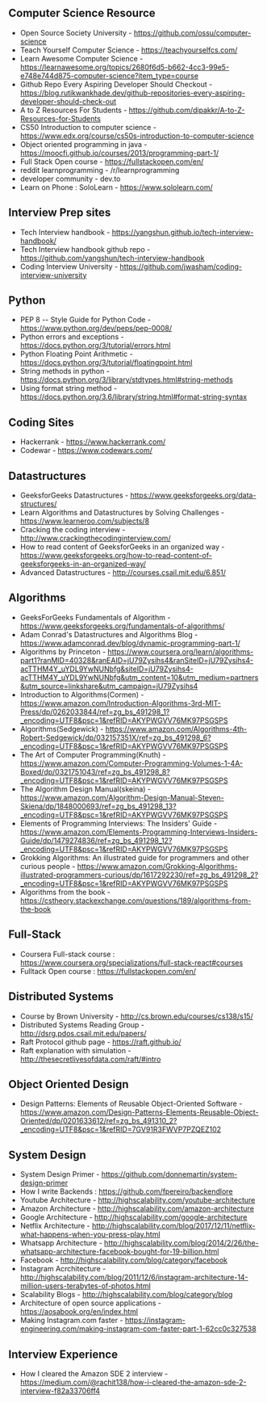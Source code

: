 ## Computer Science Resource
* Open Source Society University - https://github.com/ossu/computer-science
* Teach Yourself Computer Science - https://teachyourselfcs.com/
* Learn Awesome Computer Science - https://learnawesome.org/topics/2680f6d5-b662-4cc3-99e5-e748e744d875-computer-science?item_type=course
* Github Repo Every Aspiring Developer Should Checkout - https://blog.rutikwankhade.dev/github-repositories-every-aspiring-developer-should-check-out
* A to Z Resources For Students - https://github.com/dipakkr/A-to-Z-Resources-for-Students
* CS50 Introduction to computer science - https://www.edx.org/course/cs50s-introduction-to-computer-science
* Object oriented programming in java - https://moocfi.github.io/courses/2013/programming-part-1/
* Full Stack Open course -  https://fullstackopen.com/en/
* reddit learnprogramming - /r/learnprogramming
* developer community - dev.to
* Learn on Phone : SoloLearn - https://www.sololearn.com/


## Interview Prep sites
* Tech Interview handbook - https://yangshun.github.io/tech-interview-handbook/
* Tech Interview handbook github repo - https://github.com/yangshun/tech-interview-handbook
* Coding Interview University - https://github.com/jwasham/coding-interview-university


## Python
* PEP 8 -- Style Guide for Python Code - https://www.python.org/dev/peps/pep-0008/  
* Python errors and exceptions - https://docs.python.org/3/tutorial/errors.html
* Python Floating Point Arithmetic - https://docs.python.org/3/tutorial/floatingpoint.html
* String methods in python - https://docs.python.org/3/library/stdtypes.html#string-methods
* Using format string method - https://docs.python.org/3.6/library/string.html#format-string-syntax


## Coding Sites
* Hackerrank - https://www.hackerrank.com/
* Codewar - https://www.codewars.com/


## Datastructures
* GeeksforGeeks Datastructures - https://www.geeksforgeeks.org/data-structures/
* Learn Algorithms and Datastructures by Solving Challenges - https://www.learneroo.com/subjects/8
* Cracking the coding interview - http://www.crackingthecodinginterview.com/  
* How to read content of GeeksforGeeks in an organized way - https://www.geeksforgeeks.org/how-to-read-content-of-geeksforgeeks-in-an-organized-way/   
* Advanced Datastructures - http://courses.csail.mit.edu/6.851/ 


## Algorithms
* GeeksForGeeks Fundamentals of Algorithm - https://www.geeksforgeeks.org/fundamentals-of-algorithms/
* Adam Conrad's Datastructures and Algorithms Blog - https://www.adamconrad.dev/blog/dynamic-programming-part-1/
* Algorithms by Princeton - https://www.coursera.org/learn/algorithms-part1?ranMID=40328&ranEAID=jU79Zysihs4&ranSiteID=jU79Zysihs4-acTTHM4Y_uYDL9YwNUNbfg&siteID=jU79Zysihs4-acTTHM4Y_uYDL9YwNUNbfg&utm_content=10&utm_medium=partners&utm_source=linkshare&utm_campaign=jU79Zysihs4
* Introduction to Algorithms(Cormen) - https://www.amazon.com/Introduction-Algorithms-3rd-MIT-Press/dp/0262033844/ref=zg_bs_491298_1?_encoding=UTF8&psc=1&refRID=AKYPWGVV76MK97PSGSPS  
* Algorithms(Sedgewick) - https://www.amazon.com/Algorithms-4th-Robert-Sedgewick/dp/032157351X/ref=zg_bs_491298_6?_encoding=UTF8&psc=1&refRID=AKYPWGVV76MK97PSGSPS  
* The Art of Computer Programming(Knuth) - https://www.amazon.com/Computer-Programming-Volumes-1-4A-Boxed/dp/0321751043/ref=zg_bs_491298_8?_encoding=UTF8&psc=1&refRID=AKYPWGVV76MK97PSGSPS  
* The Algorithm Design Manual(skeina) - https://www.amazon.com/Algorithm-Design-Manual-Steven-Skiena/dp/1848000693/ref=zg_bs_491298_13?_encoding=UTF8&psc=1&refRID=AKYPWGVV76MK97PSGSPS  
* Elements of Programming Interviews: The Insiders' Guide - https://www.amazon.com/Elements-Programming-Interviews-Insiders-Guide/dp/1479274836/ref=zg_bs_491298_12?_encoding=UTF8&psc=1&refRID=AKYPWGVV76MK97PSGSPS  
* Grokking Algorithms: An illustrated guide for programmers and other curious people - https://www.amazon.com/Grokking-Algorithms-illustrated-programmers-curious/dp/1617292230/ref=zg_bs_491298_2?_encoding=UTF8&psc=1&refRID=AKYPWGVV76MK97PSGSPS  
* Algorithms from the book - https://cstheory.stackexchange.com/questions/189/algorithms-from-the-book



## Full-Stack
* Coursera Full-stack course : https://www.coursera.org/specializations/full-stack-react#courses  
* Fulltack Open course : https://fullstackopen.com/en/


## Distributed Systems
* Course by Brown University - http://cs.brown.edu/courses/cs138/s15/ 
* Distributed Systems Reading Group - http://dsrg.pdos.csail.mit.edu/papers/  
* Raft Protocol github page - https://raft.github.io/   
* Raft explanation with simulation - http://thesecretlivesofdata.com/raft/#intro  


## Object Oriented Design
* Design Patterns: Elements of Reusable Object-Oriented Software - https://www.amazon.com/Design-Patterns-Elements-Reusable-Object-Oriented/dp/0201633612/ref=zg_bs_491310_2?_encoding=UTF8&psc=1&refRID=7GV91R3FWVP7PZQEZ102  


## System Design
* System Design Primer - https://github.com/donnemartin/system-design-primer 
* How I write Backends : https://github.com/fpereiro/backendlore 
* Youtube Architecture - http://highscalability.com/youtube-architecture   
* Amazon Architecture - http://highscalability.com/amazon-architecture  
* Google Architecture - http://highscalability.com/google-architecture  
* Netflix Architecture - http://highscalability.com/blog/2017/12/11/netflix-what-happens-when-you-press-play.html  
* Whatsapp Architecture - http://highscalability.com/blog/2014/2/26/the-whatsapp-architecture-facebook-bought-for-19-billion.html  
* Facebook - http://highscalability.com/blog/category/facebook  
* Instagram Acrchitecture - http://highscalability.com/blog/2011/12/6/instagram-architecture-14-million-users-terabytes-of-photos.html  
* Scalability Blogs - http://highscalability.com/blog/category/blog  
* Architecture of open source applications - https://aosabook.org/en/index.html  
* Making Instagram.com faster - https://instagram-engineering.com/making-instagram-com-faster-part-1-62cc0c327538  


## Interview Experience
* How I cleared the Amazon SDE 2 interview - https://medium.com/@rachit138/how-i-cleared-the-amazon-sde-2-interview-f82a33706ff4

